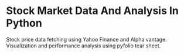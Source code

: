 # Stock Market Data And Analysis In Python
Stock price data fetching using Yahoo Finance and Alpha vantage.
Visualization and performance analysis using pyfolio tear sheet.
